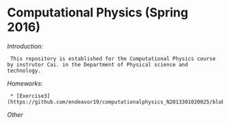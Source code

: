 # **Computational Physics (Spring 2016)**

*Introduction:*

     This repository is established for the Computational Physics course by instrutor Cai. in the Department of Physical science and technology. 
   
*Homeworks:*

     * [Exercise3](https://github.com/endeavor19/computationalphysics_N2013301020025/blob/master/exercise/Exercise3) 
   
*Other*
